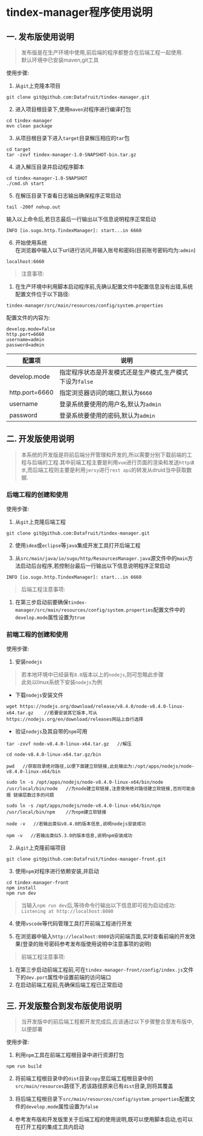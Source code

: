 # tindex-manager程序使用说明

## 一. 发布版使用说明
> 发布版是在生产环境中使用,前后端的程序都整合在后端工程一起使用.  
默认环境中已安装maven,git工具

使用步骤:  
1. 从`git`上克隆本项目
```shell
git clone git@github.com:Datafruit/tindex-manager.git
```
2. 进入项目根目录下,使用`maven`对程序进行编译打包
```shell
cd tindex-manager
mvn clean package
```
3. 从项目根目录下进入`target`目录解压相应的`tar`包
```
cd target
tar -zxvf tindex-manager-1.0-SNAPSHOT-bin.tar.gz 
```

4. 进入解压目录并启动程序脚本
```
cd tindex-manager-1.0-SNAPSHOT
./cmd.sh start
```
5. 在解压目录下查看日志输出确保程序正常启动
```
tail -200f nohup.out 
```
输入以上命令后,若日志最后一行输出以下信息说明程序正常启动
``` 
INFO [io.sugo.http.TindexManager]: start...in 6660
```
6. 开始使用系统   
在浏览器中输入以下url进行访问,并输入账号和密码(目前账号密码均为:`admin`)
```
localhost:6660
```

>注意事项:
1. 在生产环境中利用脚本启动程序前,先确认配置文件中配置信息没有出错,系统配置文件位于以下路径:
```
tindex-manager/src/main/resources/config/system.properties
```
配置文件的内容为:
```
develop.mode=false
http.port=6660
username=admin
password=admin
```

配置项 | 说明
--- | ---
develop.mode | 指定程序状态是开发模式还是生产模式,生产模式下设为`false`
http.port=6660 | 指定浏览器访问的端口,默认为`6660`
username | 登录系统要使用的用户名,默认为`admin`
password | 登录系统要使用的密码,默认为`admin`



## 二. 开发版使用说明
>本系统的开发版是将前后端分开管理和开发的,所以需要分别下载前端的工程与后端的工程.其中前端工程主要是利用`vue`进行页面的渲染和发送`http请求`,而后端工程则主要是利用`jersy`进行`rest api`的转发从druid当中获取数据.


### 后端工程的创建和使用

使用步骤:  
1. 从`git`上克隆后端工程
```shell
git clone git@github.com:Datafruit/tindex-manager.git
```

2. 使用`idea`或`eclipse`等`java`集成开发工具打开后端工程

3. 从`src/main/java/io/sugo/http/ResourcesManager.java`源文件中的`main`方法启动后台程序,若控制台最后一行输出以下信息说明程序正常启动
``` 
INFO [io.sugo.http.TindexManager]: start...in 6660
```
>后端工程注意事项:    
1. 在第三步启动前要确保`tindex-manager/src/main/resources/config/system.properties`配置文件中的`develop.mode`属性设置为`true`   


### 前端工程的创建和使用

使用步骤:

1. 安装`nodejs`
>若本地环境中已经装有`8.0`版本以上的`nodejs`,则可忽略此步骤   
此处以linux系统下安装`nodejs`为例

- 下载`nodejs`安装文件   
```
wget https://nodejs.org/download/release/v8.4.0/node-v8.4.0-linux-x64.tar.gz    //若要安装其它版本,可从https://nodejs.org/en/download/releases网站上自行选择
```

- 验证`nodejs`及其自带的`npm`可用
```
tar -zxvf node-v8.4.0-linux-x64.tar.gz   //解压

cd node-v8.4.0-linux-x64.tar.gz/bin   

pwd   //获取目录绝对路径,以便下面建立软链接,此处输出为:/opt/apps/nodejs/node-v8.4.0-linux-x64/bin   

sudo ln -s /opt/apps/nodejs/node-v8.4.0-linux-x64/bin/node /usr/local/bin/node   //为node建立软链接,注意使用绝对路径建立软链接,否则可能会报 链接层数过多的问题

sudo ln -s /opt/apps/nodejs/node-v8.4.0-linux-x64/bin/npm /usr/local/bin/npm    //为npm建立软链接

node -v   //若输出类似v8.4.0的版本信息,说明nodejs安装成功

npm -v   //若输出类似5.3.0的版本信息,说明npm安装成功
```

2. 从`git`上克隆前端项目
```
git clone git@github.com:Datafruit/tindex-manager-front.git
```

3. 使用`npm`对程序进行依赖安装,并启动
```
cd tindex-manager-front
npm install
npm run dev
```
>当输入`npm run dev`后,等待命令行输出以下信息即可视为启动成功:  
`Listening at http://localhost:8080`

4. 使用`vscode`等代码管理工具打开前端工程进行开发

5. 在浏览器中输入`http://localhost:8080`访问前端页面,实时查看前端的开发效果(登录的账号密码参考发布版使用说明中注意事项的说明)

>前端工程注意事项:  
1. 在第三步启动前端工程前,可在`tindex-manager-front/config/index.js`文件下的`dev.port`属性中设置前端的访问端口
2. 在启动前端工程前,先确保后端工程已正常启动





## 三. 开发版整合到发布版使用说明
>当开发版中的前后端工程都开发完成后,应该通过以下步骤整合至发布版中,以便部署

使用步骤:
1. 利用`npm`工具在前端工程根目录中进行资源打包
```
npm run build
```

2. 将前端工程根目录中的`dist`目录`copy`至后端工程根目录中的`src/main/resources`路径下,若该路径原来已有`dist`目录,则将其覆盖

3. 将后端工程根目录下`src/main/resources/config/system.properties`配置文件的`develop.mode`属性设置为`false`

4. 参考发布版和开发版里关于后端工程的使用说明,既可以使用脚本启动,也可以在打开工程的集成工具内启动



